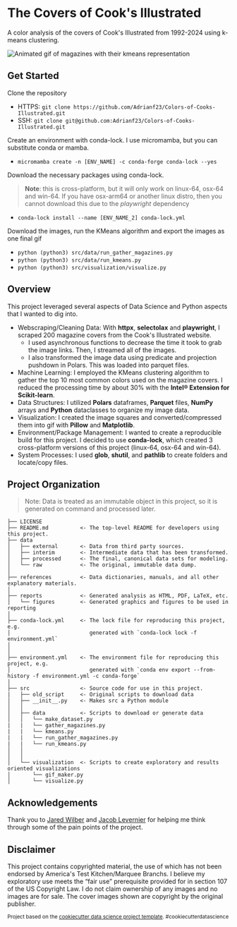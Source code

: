 The Covers of Cook's Illustrated
==============================

A color analysis of the covers of Cook's Illustrated from 1992-2024 using k-means clustering.

![Animated gif of magazines with their kmeans representation](https://github.com/Adrianf23/Colors-of-Cooks-Illustrated/blob/main/reports/figures/compressed-magazine-covers.gif)


Get Started
--------
Clone the repository

- HTTPS: `git clone https://github.com/Adrianf23/Colors-of-Cooks-Illustrated.git`
- SSH: `git clone git@github.com:Adrianf23/Colors-of-Cooks-Illustrated.git`

Create an environment with conda-lock. I use micromamba, but you can substitute conda or mamba. 

- `micromamba create -n [ENV_NAME] -c conda-forge conda-lock --yes`

Download the necessary packages using conda-lock. 

> **Note**: this is cross-platform, but it will only work on linux-64, osx-64 and win-64. If you have osx-arm64 or another linux distro, then you cannot download this due to the _playwright_ dependency 

- `conda-lock install --name [ENV_NAME_2] conda-lock.yml`

Download the images, run the KMeans algorithm and export the images as one final gif

- `python (python3) src/data/run_gather_magazines.py`
- `python (python3) src/data/run_kmeans.py`
- `python (python3) src/visualization/visualize.py`

Overview
------------
This project leveraged several aspects of Data Science and Python aspects that I wanted to dig into.

- Webscraping/Cleaning Data: With **httpx**, **selectolax** and **playwright**, I scraped 200 magazine covers from the Cook's Illustrated website. 
  - I used asynchronous functions to decrease the time it took to grab the image links. Then, I streamed all of the images.
  - I also transformed the image data using predicate and projection pushdown in Polars. This was loaded into parquet files.
- Machine Learning: I employed the KMeans clustering algorithm to gather the top 10 most common colors used on the magazine covers. I reduced the processing time by about 30% with the **Intel® Extension for Scikit-learn**.
- Data Structures: I utilized **Polars** dataframes, **Parquet** files, **NumPy** arrays and **Python** dataclasses to organize my image data.
- Visualization: I created the image squares and converted/compressed them into gif with **Pillow** and **Matplotlib**. 
- Environment/Package Management: I wanted to create a reproducible build for this project. I decided to use **conda-lock**, which created 3 cross-platform versions of this project (linux-64, osx-64 and win-64).
- System Processes: I used **glob**, **shutil**, and **pathlib** to create folders and locate/copy files.  


Project Organization
------------
> Note: Data is treated as an immutable object in this project, so it is generated on command and processed later.

    ├── LICENSE
    ├── README.md          <- The top-level README for developers using this project.
    ├── data
    │   ├── external       <- Data from third party sources.
    │   ├── interim        <- Intermediate data that has been transformed.
    │   ├── processed      <- The final, canonical data sets for modeling.
    │   └── raw            <- The original, immutable data dump.
    │
    ├── references         <- Data dictionaries, manuals, and all other explanatory materials.
    │
    ├── reports            <- Generated analysis as HTML, PDF, LaTeX, etc.
    │   └── figures        <- Generated graphics and figures to be used in reporting
    │
    ├── conda-lock.yml     <- The lock file for reproducing this project, e.g.
    │                         generated with `conda-lock lock -f environment.yml`
    │
    │
    ├── environment.yml    <- The environment file for reproducing this project, e.g.
    │                         generated with `conda env export --from-history -f environment.yml -c conda-forge`
    │
    ├── src                <- Source code for use in this project.
    |   ├── old_script     <- Original scripts to download data
    │   ├── __init__.py    <- Makes src a Python module
    │   │
    │   ├── data           <- Scripts to download or generate data
    │   │   └── make_dataset.py
    |   |   └── gather_magazines.py
    |   |   └── kmeans.py
    |   |   └── run_gather_magazines.py
    |   |   └── run_kmeans.py
    │   │
    │   │
    │   └── visualization  <- Scripts to create exploratory and results oriented visualizations
    │       └── gif_maker.py
    │       └── visualize.py


Acknowledgements
--------
Thank you to <a target="_blank" href="https://github.com/jwilber">Jared Wilber</a> and <a target="_blank" href="https://github.com/jwilber">Jacob Levernier</a> for helping me think through some of the pain points of the project.

Disclaimer
--------

This project contains copyrighted material, the use of which has not been endorsed by America's Test Kitchen/Marquee Branchs. I believe my exploratory use meets the “fair use” prerequisite provided for in section 107 of the US Copyright Law. I do not claim ownership of any images and no images are for sale. The cover images shown are copyright by the original publisher.


<p><small>Project based on the <a target="_blank" href="https://drivendata.github.io/cookiecutter-data-science/">cookiecutter data science project template</a>. #cookiecutterdatascience</small></p>

